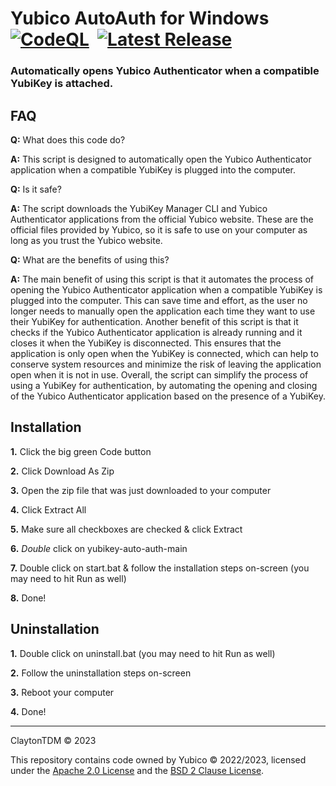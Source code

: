 # Yubico AutoAuth for Windows &nbsp;[![CodeQL](https://github.com/ClaytonTDM/yubikey-auto-auth/actions/workflows/github-code-scanning/codeql/badge.svg)](https://github.com/ClaytonTDM/yubikey-auto-auth/actions/workflows/github-code-scanning/codeql) &nbsp;[![Latest Release](https://img.shields.io/static/v1?label=Version&message=v1.1.52&color=828282&logo=github)](https://github.com/ClaytonTDM/yubikey-auto-auth/releases/tag/v1.2.52)

### Automatically opens Yubico Authenticator when a compatible YubiKey is attached.

## FAQ

**Q:** What does this code do?

**A:** This script is designed to automatically open the Yubico Authenticator application when a compatible YubiKey is plugged into the computer.


**Q:** Is it safe?

**A:** The script downloads the YubiKey Manager CLI and Yubico Authenticator applications from the official Yubico website. These are the official files provided by Yubico, so it is safe to use on your computer as long as you trust the Yubico website.


**Q:** What are the benefits of using this?

**A:** The main benefit of using this script is that it automates the process of opening the Yubico Authenticator application when a compatible YubiKey is plugged into the computer. This can save time and effort, as the user no longer needs to manually open the application each time they want to use their YubiKey for authentication. Another benefit of this script is that it checks if the Yubico Authenticator application is already running and it closes it when the YubiKey is disconnected. This ensures that the application is only open when the YubiKey is connected, which can help to conserve system resources and minimize the risk of leaving the application open when it is not in use. Overall, the script can simplify the process of using a YubiKey for authentication, by automating the opening and closing of the Yubico Authenticator application based on the presence of a YubiKey.

## Installation

**1.** Click the big green Code button

**2.** Click Download As Zip

**3.** Open the zip file that was just downloaded to your computer

**4.** Click Extract All

**5.** Make sure all checkboxes are checked & click Extract

**6.** *Double* click on yubikey-auto-auth-main

**7.** Double click on start.bat & follow the installation steps on-screen (you may need to hit Run as well)

**8.** Done!

## Uninstallation

**1.** Double click on uninstall.bat (you may need to hit Run as well)

**2.** Follow the uninstallation steps on-screen

**3.** Reboot your computer

**4.** Done!

--------------------

ClaytonTDM © 2023

This repository contains code owned by Yubico © 2022/2023, licensed under the [Apache 2.0 License](https://github.com/Yubico/yubioath-flutter/blob/main/LICENSE) and the [BSD 2 Clause License](https://github.com/Yubico/yubikey-manager/blob/main/COPYING).
